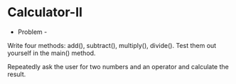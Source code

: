 # Calculator-II

- Problem -

Write four methods: add(), subtract(), multiply(), divide(). Test them out yourself in the main() method.

Repeatedly ask the user for two numbers and an operator and calculate the result.
